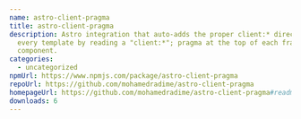 ```yaml
---
name: astro-client-pragma
title: astro-client-pragma
description: Astro integration that auto-adds the proper client:* directive to
  every template by reading a "client:*"; pragma at the top of each framework
  component.
categories:
  - uncategorized
npmUrl: https://www.npmjs.com/package/astro-client-pragma
repoUrl: https://github.com/mohamedradime/astro-client-pragma
homepageUrl: https://github.com/mohamedradime/astro-client-pragma#readme
downloads: 6
---
```

